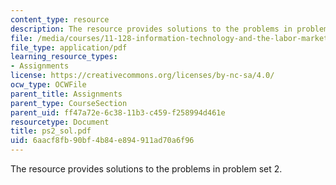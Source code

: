 ```yaml
---
content_type: resource
description: The resource provides solutions to the problems in problem set 2.
file: /media/courses/11-128-information-technology-and-the-labor-market-spring-2005/6aacf8fb90bf4b84e894911ad70a6f96_ps2_sol.pdf
file_type: application/pdf
learning_resource_types:
- Assignments
license: https://creativecommons.org/licenses/by-nc-sa/4.0/
ocw_type: OCWFile
parent_title: Assignments
parent_type: CourseSection
parent_uid: ff47a72e-6c38-11b3-c459-f258994d461e
resourcetype: Document
title: ps2_sol.pdf
uid: 6aacf8fb-90bf-4b84-e894-911ad70a6f96
---
```

The resource provides solutions to the problems in problem set 2.